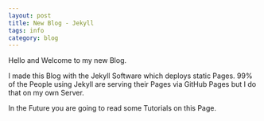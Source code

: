 ```yaml
---
layout: post
title: New Blog - Jekyll
tags: info
category: blog
---
```

Hello and Welcome to my new Blog.

I made this Blog with the Jekyll Software which deploys static Pages. <!--more-->
99% of the People using Jekyll are serving their Pages via GitHub Pages but I do that on my own Server.

In the Future you are going to read some Tutorials on this Page.